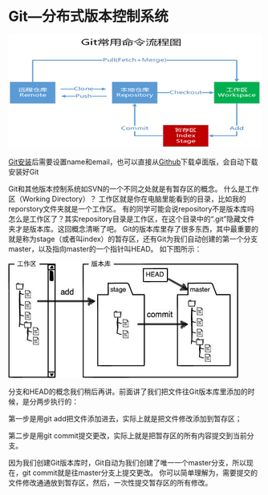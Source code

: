 # Git—分布式版本控制系统

![1550239093558](images/1550239093558.png)

[Git安装](https://git-scm.com/downloads)后需要设置name和email，也可以直接从[Github](https://desktop.github.com/)下载卓面版，会自动下载安装好Git



Git和其他版本控制系统如SVN的一个不同之处就是有暂存区的概念。
什么是工作区（Working Directory）？
工作区就是你在电脑里能看到的目录，比如我的reporstory文件夹就是一个工作区。
有的同学可能会说repository不是版本库吗怎么是工作区了？其实repository目录是工作区，在这个目录中的“.git”隐藏文件夹才是版本库。这回概念清晰了吧。
Git的版本库里存了很多东西，其中最重要的就是称为stage（或者叫index）的暂存区，还有Git为我们自动创建的第一个分支master，以及指向master的一个指针叫HEAD。
如下图所示：

![1550240152050](images/1550240152050.png)

分支和HEAD的概念我们稍后再讲。前面讲了我们把文件往Git版本库里添加的时候，是分两步执行的：

第一步是用git add把文件添加进去，实际上就是把文件修改添加到暂存区；

第二步是用git commit提交更改，实际上就是把暂存区的所有内容提交到当前分支。

因为我们创建Git版本库时，Git自动为我们创建了唯一一个master分支，所以现在，git commit就是往master分支上提交更改。
你可以简单理解为，需要提交的文件修改通通放到暂存区，然后，一次性提交暂存区的所有修改。

